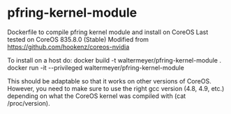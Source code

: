 # pfring-kernel-module

Dockerfile to compile pfring kernel module and install on CoreOS
Last tested on CoreOS 835.8.0 (Stable)
Modified from https://github.com/hookenz/coreos-nvidia

To install on a host do:
docker build -t waltermeyer/pfring-kernel-module .
docker run -it --privileged waltermeyer/pfring-kernel-module

This should be adaptable so that it works on other versions of CoreOS. 
However, you need to make sure to use the right gcc version (4.8, 4.9, etc.) depending
on what the CoreOS kernel was compiled with (cat /proc/version).

